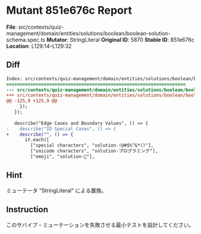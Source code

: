 # Mutant 851e676c Report

**File**: src/contexts/quiz-management/domain/entities/solutions/boolean/boolean-solution-schema.spec.ts
**Mutator**: StringLiteral
**Original ID**: 5870
**Stable ID**: 851e676c
**Location**: L129:14–L129:32

## Diff

```diff
Index: src/contexts/quiz-management/domain/entities/solutions/boolean/boolean-solution-schema.spec.ts
===================================================================
--- src/contexts/quiz-management/domain/entities/solutions/boolean/boolean-solution-schema.spec.ts	original
+++ src/contexts/quiz-management/domain/entities/solutions/boolean/boolean-solution-schema.spec.ts	mutated #5870
@@ -125,9 +125,9 @@
     });
   });
 
   describe("Edge Cases and Boundary Values", () => {
-    describe("ID Special Cases", () => {
+    describe("", () => {
       it.each([
         ["special characters", "solution-!@#$%^&*()"],
         ["unicode characters", "solution-プログラミング"],
         ["emoji", "solution-🚀"],
```

## Hint

ミューテータ "StringLiteral" による置換。

## Instruction

このサバイブ・ミューテーションを失敗させる最小テストを設計してください。
